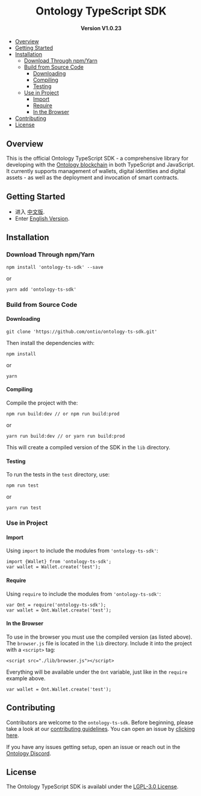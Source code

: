
<h1 align="center">Ontology TypeScript SDK </h1>
<h4 align="center">Version V1.0.23 </h4>

- [Overview](#overview)
- [Getting Started](#getting-started)
- [Installation](#installation)
  - [Download Through npm/Yarn](#download-through-npmyarn)
  - [Build from Source Code](#build-from-source-code)
    - [Downloading](#downloading)
    - [Compiling](#compiling)
    - [Testing](#testing)
  - [Use in Project](#use-in-project)
    - [Import](#import)
    - [Require](#require)
    - [In the Browser](#in-the-browser)
- [Contributing](#contributing)
- [License](#license)

## Overview

This is the official Ontology TypeScript SDK - a comprehensive library for developing with the [Ontology blockchain](https://ont.io) in both TypeScript and JavaScript. It currently supports management of wallets, digital identities and digital assets - as well as the deployment and invocation of smart contracts.

## Getting Started

* 进入 [中文版](https://ontio.github.io/documentation/ontology_ts_sdk_zh.html).
* Enter [English Version](https://ontio.github.io/documentation/ontology_ts_sdk_en.html).

## Installation

### Download Through npm/Yarn

````
npm install 'ontology-ts-sdk' --save
````

or

```
yarn add 'ontology-ts-sdk'
```

### Build from Source Code

#### Downloading

```
git clone 'https://github.com/ontio/ontology-ts-sdk.git'
```

Then install the dependencies with:

```
npm install
```

or

```
yarn
```

#### Compiling

Compile the project with the:

````
npm run build:dev // or npm run build:prod
````

or

```
yarn run build:dev // or yarn run build:prod
```

This will create a compiled version of the SDK in the `lib` directory.

#### Testing

To run the tests in the `test` directory, use:

```
npm run test
```

or

```
yarn run test
```

### Use in Project

#### Import

Using `import` to include the modules from `'ontology-ts-sdk'`:

```
import {Wallet} from 'ontology-ts-sdk';
var wallet = Wallet.create('test');
```

#### Require

Using `require` to include the modules from `'ontology-ts-sdk'`:

````
var Ont = require('ontology-ts-sdk');
var wallet = Ont.Wallet.create('test');
````

#### In the Browser

To use in the browser you must use the compiled version (as listed above).
The `browser.js` file is located in the `lib` directory.
Include it into the project with a `<script>` tag:

````
<script src="./lib/browser.js"></script>
````

Everything will be available under the `Ont` variable, just like in the `require` example above.

```
var wallet = Ont.Wallet.create('test');
```

## Contributing

Contributors are welcome to the `ontology-ts-sdk`. Before beginning, please take a look at our [contributing guidelines](CONTRIBUTING.md). You can open an issue by [clicking here](https://github.com/ontio/ontology-ts-sdk/issues/new).

If you have any issues getting setup, open an issue or reach out in the [Ontology Discord](https://discordapp.com/invite/4TQujHj).

## License

The Ontology TypeScript SDK is availabl under the [LGPL-3.0 License](LICENSE).
